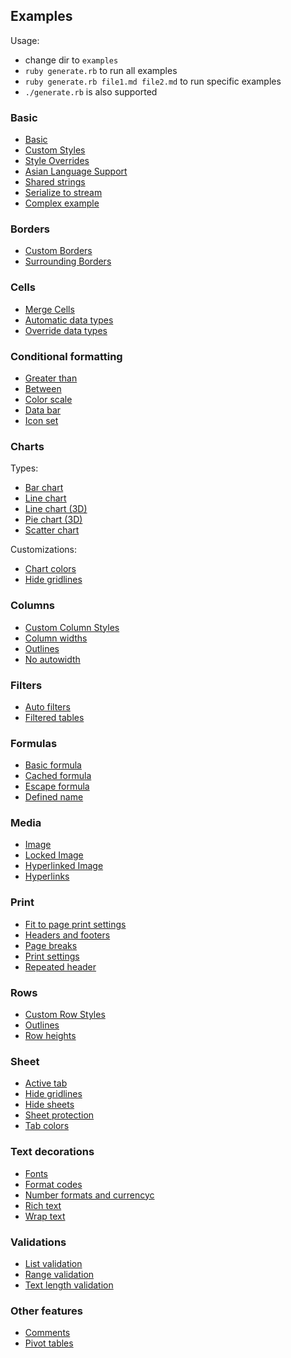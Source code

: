 ## Examples

Usage:
* change dir to `examples`
* `ruby generate.rb` to run all examples
* `ruby generate.rb file1.md file2.md` to run specific examples
* `./generate.rb` is also supported

### Basic

* [Basic](basic_example.md)
* [Custom Styles](custom_styles_example.md)
* [Style Overrides](style_overrides_example.md)
* [Asian Language Support](asian_language_support_example.md)
* [Shared strings](shared_strings_example.md)
* [Serialize to stream](stream_example.md)
* [Complex example](complex_example.md)

### Borders

* [Custom Borders](borders_example.md)
* [Surrounding Borders](surrounding_borders_example.md)

### Cells

* [Merge Cells](merge_cells_example.md)
* [Automatic data types](automatic_data_types_example.md)
* [Override data types](override_data_types_example.md)

### Conditional formatting

* [Greater than](conditional_formatting_greater_than_example.md)
* [Between](conditional_formatting_greater_than_example.md)
* [Color scale](conditional_formatting_color_scale_example.md)
* [Data bar](conditional_formatting_data_bar_example.md)
* [Icon set](conditional_formatting_icon_set_example.md)

### Charts

Types:
* [Bar chart](bar_chart_example.md)
* [Line chart](line_chart_example.md)
* [Line chart (3D)](3d_line_chart_example.md)
* [Pie chart (3D)](3d_pie_chart_example.md)
* [Scatter chart](scatter_chart_example.md)

Customizations:
* [Chart colors](chart_colors_example.md)
* [Hide gridlines](hide_gridlines_in_chart_example.md)

### Columns

* [Custom Column Styles](column_styles_example.md)
* [Column widths](column_widths_example.md)
* [Outlines](column_outlines_example.md)
* [No autowidth](no_autowidth_example.md)

### Filters

* [Auto filters](auto_filter_example.md)
* [Filtered tables](filtered_table_example.md)

### Formulas

* [Basic formula](basic_formula_example.md)
* [Cached formula](cached_formula_example.md)
* [Escape formula](escape_formula_example.md)
* [Defined name](defined_name_example.md)

### Media

* [Image](image_example.md)
* [Locked Image](locked_image_example.md)
* [Hyperlinked Image](hyperlinked_image_example.md)
* [Hyperlinks](hyperlink_example.md)

### Print

* [Fit to page print settings](fit_to_page_example.md)
* [Headers and footers](header_footer_example.md)
* [Page breaks](page_break_example.md)
* [Print settings](print_settings_example.md)
* [Repeated header](repeated_header_example.md)

### Rows

* [Custom Row Styles](row_styles_example.md)
* [Outlines](row_outlines_example.md)
* [Row heights](row_heights_example.md)

### Sheet

* [Active tab](active_tab_example.md)
* [Hide gridlines](hide_gridlines_in_sheet_example.md)
* [Hide sheets](hide_sheet_example.md)
* [Sheet protection](sheet_protection_example.md)
* [Tab colors](tab_color_example.md)

### Text decorations

* [Fonts](font_example.md)
* [Format codes](format_codes_example.md)
* [Number formats and currencyc](number_format_example.md)
* [Rich text](rich_text_example.md)
* [Wrap text](wrap_text_example.md)

### Validations

* [List validation](list_validation_example.md)
* [Range validation](range_validation_example.md)
* [Text length validation](text_length_validation_example.md)

### Other features

* [Comments](comments_example.md)
* [Pivot tables](pivot_table_example.md)
